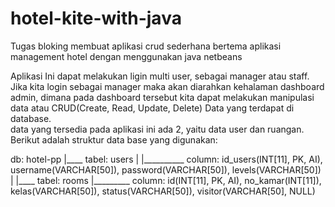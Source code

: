# hotel-kite-with-java
Tugas bloking membuat aplikasi crud sederhana bertema aplikasi management hotel dengan menggunakan java netbeans

Aplikasi Ini dapat melakukan ligin multi user, sebagai manager atau staff. Jika kita login sebagai manager maka akan diarahkan kehalaman dashboard <br>admin, dimana pada dashboard tersebut kita dapat melakukan manipulasi data atau CRUD(Create, Read, Update, Delete) Data yang terdapat di database. <br>data yang tersedia pada aplikasi ini ada 2, yaitu data user dan ruangan.
<br>
Berikut adalah struktur data base yang digunakan:

db: hotel-pp
        |____ tabel: users
        |            |__________ column: id_users(INT[11], PK, AI), username(VARCHAR[50]), password(VARCHAR[50]), levels(VARCHAR[50])
        |
        |____ tabel: rooms
                     |_________ column: id(INT[11], PK, AI), no_kamar(INT[11]), kelas(VARCHAR[50]), status(VARCHAR[50]), visitor(VARCHAR[50], NULL)
